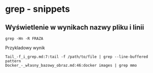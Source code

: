 # grep - snippets

## Wyświetlenie w wynikach nazwy pliku i linii

`grep -Hn -R FRAZA`

Przykladowy wynik
```
Tail_-f_i_grep.md:7:tail -f /path/to/file | grep --line-buffered pattern
Docker_-_własny_bazowy_obraz.md:46:docker images | grep mmo
```
